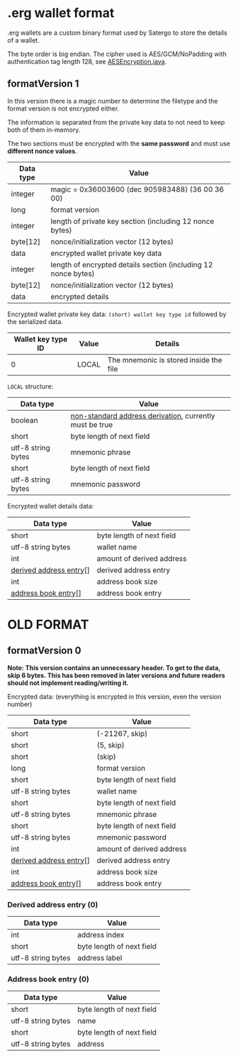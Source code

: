 # .erg wallet format

.erg wallets are a custom binary format used by Satergo to store the details of a wallet.

The byte order is big endian. The cipher used is AES/GCM/NoPadding with authentication tag length 128, see [AESEncryption.java](src/main/java/com/satergo/extra/AESEncryption.java).

## formatVersion 1
In this version there is a magic number to determine the filetype and the format version is not encrypted either.

The information is separated from the private key data to not need to keep both of them in-memory.

The two sections must be encrypted with the **same password** and must use **different nonce values**.

| Data type | Value                                                          |
|-----------|----------------------------------------------------------------|
| integer   | magic = 0x36003600 (dec 905983488) (36 00 36 00)               |
| long      | format version                                                 |
| integer   | length of private key section (including 12 nonce bytes)       |
| byte[12]  | nonce/initialization vector (12 bytes)                         |
| data      | encrypted wallet private key data                              |
| integer   | length of encrypted details section (including 12 nonce bytes) |
| byte[12]  | nonce/initialization vector (12 bytes)                         |
| data      | encrypted details                                              |

Encrypted wallet private key data: `(short) wallet key type id` followed by the serialized data.

| Wallet key type ID | Value | Details                                |
|--------------------|-------|----------------------------------------|
| 0                  | LOCAL | The mnemonic is stored inside the file |

`LOCAL` structure:

| Data type          | Value                                                                                                       |
|--------------------|-------------------------------------------------------------------------------------------------------------|
| boolean            | [non-standard address derivation](https://github.com/ergoplatform/ergo/issues/1627), currently must be true |
| short              | byte length of next field                                                                                   |
| utf-8 string bytes | mnemonic phrase                                                                                             |
| short              | byte length of next field                                                                                   |
| utf-8 string bytes | mnemonic password                                                                                           |

Encrypted wallet details data:

| Data type                                           | Value                               |
|-----------------------------------------------------|-------------------------------------|
| short                                               | byte length of next field           |
| utf-8 string bytes                                  | wallet name                         |
| int                                                 | amount of derived address           |
| [derived address entry](#derived-address-entry-0)[] | derived address entry               |
| int                                                 | address book size                   |
| [address book entry](#address-book-entry-0)[]       | address book entry                  |

# OLD FORMAT

## formatVersion 0
**Note: This version contains an unnecessary header. To get to the data, skip 6 bytes. This has been removed in later versions and future readers should not implement reading/writing it.**

Encrypted data: (everything is encrypted in this version, even the version number)

| Data type                                           | Value                     |
|-----------------------------------------------------|---------------------------|
| short                                               | (-21267, skip)            |
| short                                               | (5, skip)                 |
| short                                               | (skip)                    |
| long                                                | format version            |
| short                                               | byte length of next field |
| utf-8 string bytes                                  | wallet name               |
| short                                               | byte length of next field |
| utf-8 string bytes                                  | mnemonic phrase           |
| short                                               | byte length of next field |
| utf-8 string bytes                                  | mnemonic password         |
| int                                                 | amount of derived address |
| [derived address entry](#derived-address-entry-0)[] | derived address entry     |
| int                                                 | address book size         |
| [address book entry](#address-book-entry-0)[]       | address book entry        |

### Derived address entry (0)
| Data type          | Value                     |
|--------------------|---------------------------|
| int                | address index             |
| short              | byte length of next field |
| utf-8 string bytes | address label             |

### Address book entry (0)
| Data type          | Value                     |
|--------------------|---------------------------|
| short              | byte length of next field |
| utf-8 string bytes | name                      |
| short              | byte length of next field |
| utf-8 string bytes | address                   |